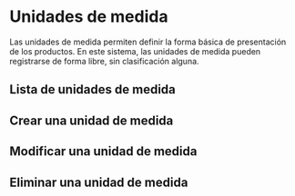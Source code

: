 # Unidades de medida

Las unidades de medida permiten definir la forma básica de presentación de los productos. En este sistema, las unidades de medida pueden registrarse de forma libre, sin clasificación alguna.

## Lista de unidades de medida

## Crear una unidad de medida

## Modificar una unidad de medida

## Eliminar una unidad de medida
